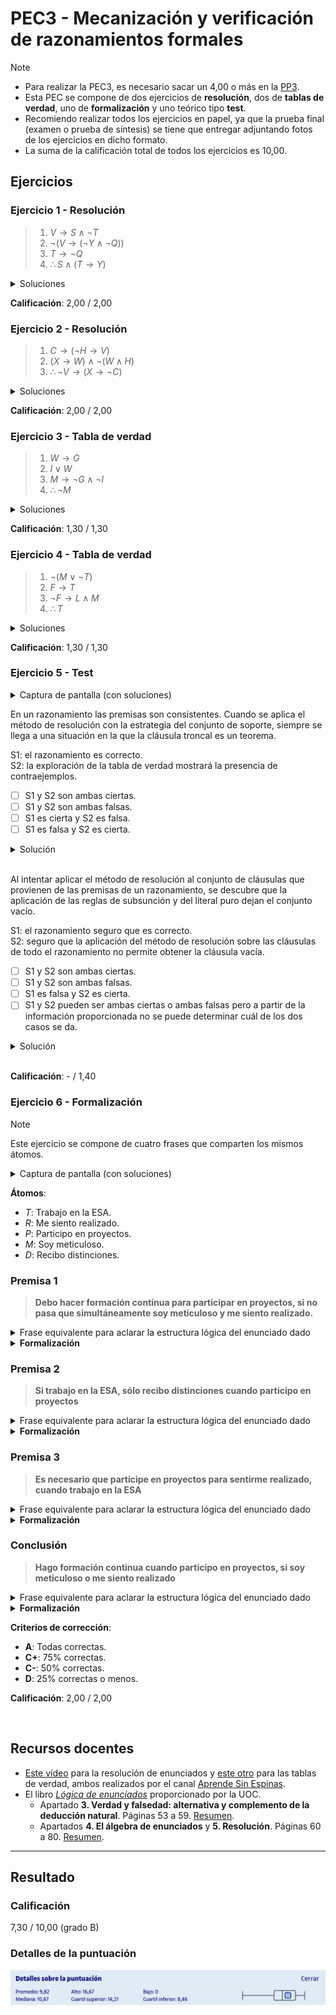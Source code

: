 # PEC3 - Mecanización y verificación de razonamientos formales

>[!NOTE]
>- Para realizar la PEC3, es necesario sacar un 4,00 o más en la [PP3](pp3).
>- Esta PEC se compone de dos ejercicios de **resolución**, dos de **tablas de verdad**, uno de **formalización** y uno teórico tipo **test**.
>- Recomiendo realizar todos los ejercicios en papel, ya que la prueba final (examen o prueba de síntesis) se tiene que entregar adjuntando fotos de los ejercicios en dicho formato.
>- La suma de la calificación total de todos los ejercicios es 10,00.

## Ejercicios

### Ejercicio 1 - Resolución

>1. $V \rightarrow S \wedge \neg T$
>2. $\neg (V \rightarrow (\neg Y \wedge \neg Q))$
>3. $T \rightarrow \neg Q$
>4. $\therefore S \wedge (T \rightarrow Y)$

<details>
	<summary>Soluciones</summary>

![](capturas/1.png)
</details>

**Calificación**: 2,00 / 2,00

### Ejercicio 2 - Resolución

>1. $C \rightarrow (\neg H \rightarrow V)$
>2. $(X \rightarrow W) \wedge \neg (W \wedge H)$
>3. $\therefore \neg V \rightarrow (X \rightarrow \neg C)$

<details>
	<summary>Soluciones</summary>

![](capturas/2.png)
</details>

**Calificación**: 2,00 / 2,00

### Ejercicio 3 - Tabla de verdad

>1. $W \rightarrow G$
>2. $I \vee W$
>3. $M \rightarrow \neg G \wedge \neg I$
>4. $\therefore \neg M$

<details>
	<summary>Soluciones</summary>

![](capturas/3.png)
</details>

**Calificación**: 1,30 / 1,30

### Ejercicio 4 - Tabla de verdad

>1. $\neg (M \vee \neg T)$
>2. $F \rightarrow T$
>3. $\neg F \rightarrow L \wedge M$
>4. $\therefore T$

<details>
	<summary>Soluciones</summary>

![](capturas/4.png)
</details>

**Calificación**: 1,30 / 1,30

### Ejercicio 5 - Test

<details>
	<summary>Captura de pantalla (con soluciones)</summary>

![](capturas/5.png)
</details>

En un razonamiento las premisas son consistentes. Cuando se aplica el método de resolución con la estrategia del conjunto de soporte, siempre se llega a una situación en la que la cláusula troncal es un teorema.

S1: el razonamiento es correcto.  
S2: la exploración de la tabla de verdad mostrará la presencia de contraejemplos.

- [ ] S1 y S2 son ambas ciertas.
- [ ] S1 y S2 son ambas falsas.
- [ ] S1 es cierta y S2 es falsa.
- [ ] S1 es falsa y S2 es cierta.

<details>
	<summary>Solución</summary>

- [x] S1 es cierta y S2 es falsa
</details>

<br>

Al intentar aplicar el método de resolución al conjunto de cláusulas que provienen de las premisas de un razonamiento, se descubre que la aplicación de las reglas de subsunción y del literal puro dejan el conjunto vacío.

S1: el razonamiento seguro que es correcto.  
S2: seguro que la aplicación del método de resolución sobre las cláusulas de todo el razonamiento no permite obtener la cláusula vacía.

- [ ] S1 y S2 son ambas ciertas.
- [ ] S1 y S2 son ambas falsas.
- [ ] S1 es falsa y S2 es cierta.
- [ ] S1 y S2 pueden ser ambas ciertas o ambas falsas pero a partir de la información proporcionada no se puede determinar cuál de los dos casos se da.

<details>
	<summary>Solución</summary>

- [x] S1 y S2 pueden ser ambas ciertas o ambas falsas pero a partir de la información proporcionada no se puede determinar cuál de los dos casos se da.
</details>

<br>

**Calificación**: - / 1,40

### Ejercicio 6 - Formalización

>[!NOTE]
>Este ejercicio se compone de cuatro frases que comparten los mismos átomos.

<details>
	<summary>Captura de pantalla (con soluciones)</summary>

![](capturas/6.png)
</details>

**Átomos**:
- $T$: Trabajo en la ESA.
- $R$: Me siento realizado.
- $P$: Participo en proyectos.
- $M$: Soy meticuloso.
- $D$: Recibo distinciones.

### Premisa 1

>**Debo hacer formación continua para participar en proyectos, si no pasa que simultáneamente soy meticuloso y me siento realizado.**

<details>
	<summary>Frase equivalente para aclarar la estructura lógica del enunciado dado</summary>

**NO** ser simultáneamente meticuloso y sentirme realizado es **SUFICIENTE** para (hacer formación continua es **NECESARIO** para participar en proyectos)
</details>

<details>
	<summary><strong>Formalización</strong></summary>

$\neg (M \wedge R) \rightarrow (P \rightarrow F)$
</details>

### Premisa 2

>**Si trabajo en la ESA, sólo recibo distinciones cuando participo en proyectos**

<details>
	<summary>Frase equivalente para aclarar la estructura lógica del enunciado dado</summary>

Trabajar en la ESA es **SUFICIENTE** para (participar en proyectos es **NECESARIO** para recibir distinciones)
</details>

<details>
	<summary><strong>Formalización</strong></summary>

$T \rightarrow (D \rightarrow P)$
</details>

### Premisa 3

>**Es necesario que participe en proyectos para sentirme realizado, cuando trabajo en la ESA**

<details>
	<summary>Frase equivalente para aclarar la estructura lógica del enunciado dado</summary>

Trabajar en la ESA es **SUFICIENTE** para (participar en proyectos es **NECESARIO** para sentirme realizado)
</details>

<details>
	<summary><strong>Formalización</strong></summary>

$T \rightarrow (R \rightarrow P)$
</details>

### Conclusión

>**Hago formación continua cuando participo en proyectos, si soy meticuloso o me siento realizado**

<details>
	<summary>Frase equivalente para aclarar la estructura lógica del enunciado dado</summary>

Ser meticuloso **O** sentirme realizado es **SUFICIENTE** para (participar en proyectos es **SUFICIENTE** para hacer formación continua)
</details>

<details>
	<summary><strong>Formalización</strong></summary>

$(M \vee R) \rightarrow (P \rightarrow F)$
</details>

**Criterios de corrección**:
- **A**: Todas correctas.
- **C+**: 75% correctas.
- **C-**: 50% correctas.
- **D**: 25% correctas o menos.

**Calificación**: 2,00 / 2,00

<br>

## Recursos docentes

- [Este vídeo](https://www.youtube.com/watch?v=R98Fpqt1aPc) para la resolución de enunciados y [este otro](https://www.youtube.com/watch?v=MkAoAALyTRc) para las tablas de verdad, ambos realizados por el canal [Aprende Sin Espinas](https://www.youtube.com/@AprendeSinEspinas).
- El libro [_Lógica de enunciados_](http://cvapp.uoc.edu/autors/MostraPDFMaterialAction.do?id=265957&hash=f4eec8d6f2470281eeabfd721755d26ab5429e0b8fd1581689cea334dc3dd6a5) proporcionado por la UOC.
	- Apartado **3. Verdad y falsedad: alternativa y complemento de la deducción natural**. Páginas 53 a 59. [Resumen](recursos/tablas_de_verdad.md).
	- Apartados **4. El álgebra de enunciados** y **5. Resolución**. Páginas 60 a 80. [Resumen](recursos/resolucion.md).

---

## Resultado

### Calificación

7,30 / 10,00 (grado B)

### Detalles de la puntuación

![](detalles_puntuacion.png)